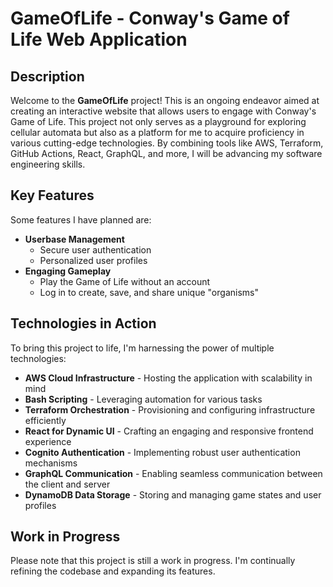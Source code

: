 # GameOfLife - Conway's Game of Life Web Application

## Description

Welcome to the **GameOfLife** project! This is an ongoing endeavor aimed at creating an interactive website that allows users to engage with Conway's Game of Life. This project not only serves as a playground for exploring cellular automata but also as a platform for me to acquire proficiency in various cutting-edge technologies. By combining tools like AWS, Terraform, GitHub Actions, React, GraphQL, and more, I will be advancing my software engineering skills.

## Key Features

Some features I have planned are:

- **Userbase Management**
  - Secure user authentication
  - Personalized user profiles
- **Engaging Gameplay**
  - Play the Game of Life without an account
  - Log in to create, save, and share unique "organisms"

## Technologies in Action

To bring this project to life, I'm harnessing the power of multiple technologies:

- **AWS Cloud Infrastructure** - Hosting the application with scalability in mind
- **Bash Scripting** - Leveraging automation for various tasks
- **Terraform Orchestration** - Provisioning and configuring infrastructure efficiently
- **React for Dynamic UI** - Crafting an engaging and responsive frontend experience
- **Cognito Authentication** - Implementing robust user authentication mechanisms
- **GraphQL Communication** - Enabling seamless communication between the client and server
- **DynamoDB Data Storage** - Storing and managing game states and user profiles

## Work in Progress

Please note that this project is still a work in progress. I'm continually refining the codebase and expanding its features.